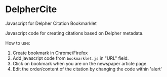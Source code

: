 # DelpherCite
Javascript for Delpher Citation Bookmarklet

Javascript code for creating citations based on Delpher metadata. 

How to use:
1. Create bookmark in Chrome/Firefox
2. Add javascript code from ```bookmarklet.js``` in "URL" field.
3. Click on bookmark when you are on the newspaper article page.
4. Edit the order/content of the citation by changing the code within 'alert'
